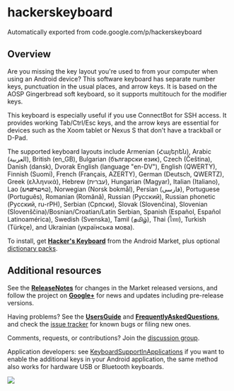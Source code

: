 # hackerskeyboard
Automatically exported from code.google.com/p/hackerskeyboard

<h2><a name="Overview"></a>Overview<a href="#Overview" class="section_anchor"></a></h2><p>Are you missing the key layout you&#x27;re used to from your computer when using an Android device? This software keyboard has separate number keys, punctuation in the usual places, and arrow keys. It is based on the AOSP Gingerbread soft keyboard, so it supports multitouch for the modifier keys. </p><p>This keyboard is especially useful if you use ConnectBot for SSH access. It provides working Tab/Ctrl/Esc keys, and the arrow keys are essential for devices such as the Xoom tablet or Nexus S that don&#x27;t have a trackball or D-Pad. </p><p>The supported keyboard layouts include Armenian (Հայերեն), Arabic (العربية), British (en_GB), Bulgarian (български език), Czech (Čeština), Danish (dansk), Dvorak English (language &quot;en-DV&quot;), English (QWERTY), Finnish (Suomi), French (Français, AZERTY), German (Deutsch, QWERTZ), Greek (ελληνικά), Hebrew (עברית), Hungarian (Magyar), Italian (Italiano), Lao (ພາສາລາວ), Norwegian (Norsk bokmål), Persian (فارسی), Portuguese (Português), Romanian (Română), Russian (Русский), Russian phonetic (Русский, ru-rPH), Serbian (Српски), Slovak (Slovenčina), Slovenian (Slovenščina)/Bosnian/Croatian/Latin Serbian, Spanish (Español, Español Latinoamérica), Swedish (Svenska), Tamil (தமிழ்), Thai (ไทย), Turkish (Türkçe), and Ukrainian (українська мова). </p><p>To install, get <strong><a href="https://market.android.com/details?id=org.pocketworkstation.pckeyboard" rel="nofollow">Hacker&#x27;s Keyboard</a></strong> from the Android Market, plus optional <a href="https://market.android.com/developer?pub=Klaus+Weidner" rel="nofollow">dictionary packs</a>. </p><h2><a name="Additional_resources"></a>Additional resources<a href="#Additional_resources" class="section_anchor"></a></h2><p>See the <strong><a href="/p/hackerskeyboard/wiki/ReleaseNotes">ReleaseNotes</a></strong> for changes in the Market released versions, and follow the project on <strong><a href="https://plus.google.com/100683221734778417816" rel="nofollow">Google+</a></strong> for news and updates including pre-release versions. </p><p>Having problems? See the <strong><a href="/p/hackerskeyboard/wiki/UsersGuide">UsersGuide</a></strong> and <strong><a href="/p/hackerskeyboard/wiki/FrequentlyAskedQuestions">FrequentlyAskedQuestions</a></strong>, and check the <a href="http://code.google.com/p/hackerskeyboard/issues/list" rel="nofollow">issue tracker</a> for known bugs or filing new ones. </p><p>Comments, requests, or contributions? Join the <a href="http://groups.google.com/group/hackerskeyboard/" rel="nofollow">discussion group</a>. </p><p>Application developers: see <a href="/p/hackerskeyboard/wiki/KeyboardSupportInApplications">KeyboardSupportInApplications</a> if you want to enable the additional keys in your Android application, the same method also works for hardware USB or Bluetooth keyboards. </p><p><img src="http://hackerskeyboard.googlecode.com/files/hk-5row-en-s.png" /> </p>
